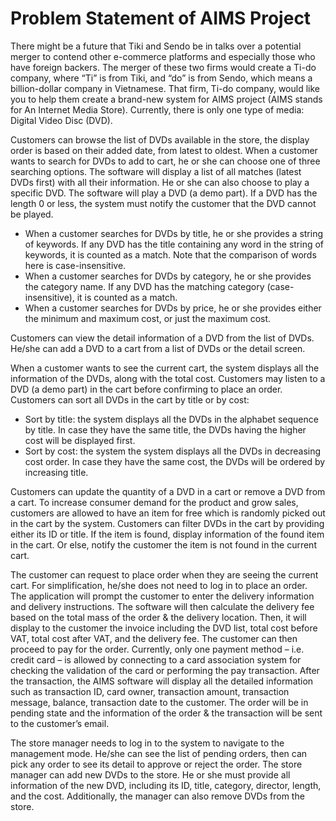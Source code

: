 # Problem Statement of AIMS Project

There might be a future that Tiki and Sendo be in talks over a potential merger to contend other e-commerce platforms and especially those who have foreign backers. The merger of these two firms would create a Ti-do company, where “Ti” is from Tiki, and “do” is from Sendo, which means a billion-dollar company in Vietnamese. That firm, Ti-do company, would like you to help them create a brand-new system for AIMS project (AIMS stands for An Internet Media Store). Currently, there is only one type of media: Digital Video Disc (DVD).

Customers can browse the list of DVDs available in the store, the display order is based on their added date, from latest to oldest. When a customer wants to search for DVDs to add to cart, he or she can choose one of three searching options. The software will display a list of all matches (latest DVDs first) with all their information. He or she can also choose to play a specific DVD. The software will play a DVD (a demo part). If a DVD has the length 0 or less, the system must notify the customer that the DVD cannot be played.
  - When a customer searches for DVDs by title, he or she provides a string of keywords. If any DVD has the title containing any word in the string of keywords, it is counted as a match. Note that the comparison of words here is case-insensitive.
  - When a customer searches for DVDs by category, he or she provides the category name. If any DVD has the matching category (case-insensitive), it is counted as a match.
  - When a customer searches for DVDs by price, he or she provides either the minimum and maximum cost, or just the maximum cost.

Customers can view the detail information of a DVD from the list of DVDs. He/she can add a DVD to a cart from a list of DVDs or the detail screen.

When a customer wants to see the current cart, the system displays all the information of the DVDs, along with the total cost. Customers may listen to a DVD (a demo part) in the cart before confirming to place an order. Customers can sort all DVDs in the cart by title or by cost:
  - Sort by title: the system displays all the DVDs in the alphabet sequence by title. In case they have the same title, the DVDs having the higher cost will be displayed first. 
  - Sort by cost: the system the system displays all the DVDs in decreasing cost order. In case they have the same cost, the DVDs will be ordered by increasing title.

Customers can update the quantity of a DVD in a cart or remove a DVD from a cart. To increase consumer demand for the product and grow sales, customers are allowed to have an item for free which is randomly picked out in the cart by the system. Customers can filter DVDs in the cart by providing either its ID or title. If the item is found, display information of the found item in the cart. Or else, notify the customer the item is not found in the current cart. 

The customer can request to place order when they are seeing the current cart. For simplification, he/she does not need to log in to place an order. The application will prompt the customer to enter the delivery information and delivery instructions. The software will then calculate the delivery fee based on the total mass of the order & the delivery location. Then, it will display to the customer the invoice including the DVD list, total cost before VAT, total cost after VAT, and the delivery fee. The customer can then proceed to pay for the order. Currently, only one payment method – i.e. credit card – is allowed by connecting to a card association system for checking the validation of the card or performing the pay transaction. After the transaction, the AIMS software will display all the detailed information such as transaction ID, card owner, transaction amount, transaction message, balance, transaction date to the customer. The order will be in pending state and the information of the order & the transaction will be sent to the customer’s email.

The store manager needs to log in to the system to navigate to the management mode. He/she can see the list of pending orders, then can pick any order to see its detail to approve or reject the order. The store manager can add new DVDs to the store. He or she must provide all information of the new DVD, including its ID, title, category, director, length, and the cost. Additionally, the manager can also remove DVDs from the store. 
